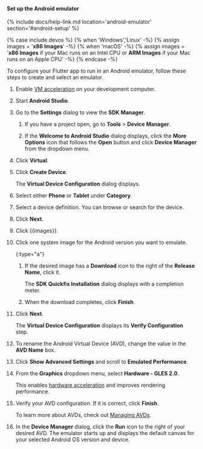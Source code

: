 #### Set up the Android emulator

{% include docs/help-link.md location='android-emulator' section='#android-setup' %}

{% case include.devos %}
{% when 'Windows','Linux' -%}
{% assign images = '**x86 Images**' -%}
{% when 'macOS' -%}
{% assign images = '**x86 Images** if your Mac runs on an Intel CPU or **ARM Images** if your Mac runs on an Apple CPU' -%}
{% endcase -%}

To configure your Flutter app to run in an Android emulator,
follow these steps to create and select an emulator.

1. Enable
    [VM acceleration]({{site.android-dev}}/studio/run/emulator-acceleration#accel-vm)
    on your development computer.

1. Start **Android Studio**.

1. Go to the **Settings** dialog to view the **SDK Manager**.

   1. If you have a project open,
      go to **Tools** <span aria-label="and then">></span>
      **Device Manager**.

   1. If the **Welcome to Android Studio** dialog displays,
      click the **More Options** icon that follows the **Open** button
      and click **Device Manager** from the dropdown menu.

1. Click **Virtual**.

1. Click **Create Device**.

   The **Virtual Device Configuration** dialog displays.

1. Select either **Phone** or **Tablet** under **Category**.

1. Select a device definition. You can browse or search for the device.

1. Click **Next**.

1. Click {{images}}.

1. Click one system image for the Android version you want to emulate.

   {:type="a"}
   1. If the desired image has a **Download** icon to the right
      of the **Release Name**, click it.

      The **SDK Quickfix Installation** dialog displays with a
      completion meter.

   1. When the download completes, click **Finish**.

1. Click **Next**.

   The **Virtual Device Configuration** displays its
   **Verify Configuration** step.

1. To rename the Android Virtual Device (AVD), change the value in the
   **AVD Name** box.

1. Click **Show Advanced Settings** and scroll to **Emulated Performance**.

1. From the **Graphics** dropdown menu, select **Hardware - GLES 2.0**.

   This enables [hardware acceleration][] and improves rendering performance.

1. Verify your AVD configuration. If it is correct, click **Finish**.

   To learn more about AVDs, check out
   [Managing AVDs]({{site.android-dev}}/studio/run/managing-avds).

1. In the **Device Manager** dialog, click the **Run** icon to the right
   of your desired AVD.
   The emulator starts up and displays the default canvas for your
   selected Android OS version and device.

[hardware acceleration]: {{site.android-dev}}/studio/run/emulator-acceleration
